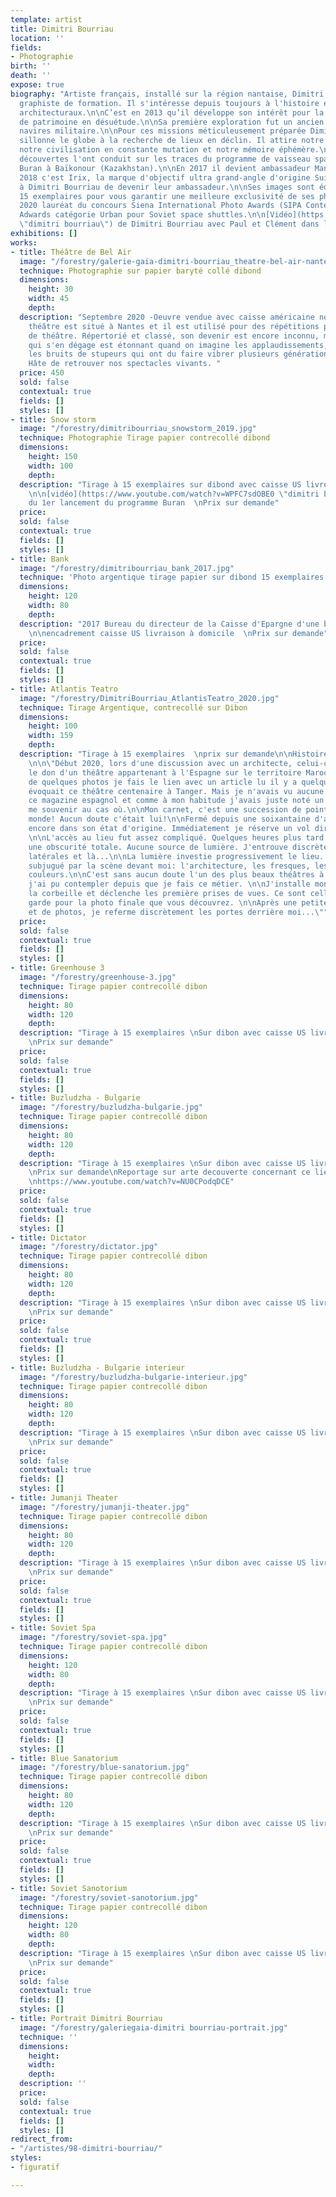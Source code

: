 ```yaml
---
template: artist
title: Dimitri Bourriau
location: ''
fields:
- Photographie
birth: ''
death: ''
expose: true
biography: "Artiste français, installé sur la région nantaise, Dimitri Bourriau est
  graphiste de formation. Il s'intéresse depuis toujours à l'histoire et aux vestiges
  architecturaux.\n\nC’est en 2013 qu’il développe son intérêt pour la photographie
  de patrimoine en désuétude.\n\nSa première exploration fut un ancien cimetière de
  navires militaire.\n\nPour ces missions méticuleusement préparée Dimitri Bourriau
  sillonne le globe à la recherche de lieux en déclin. Il attire notre attention sur
  notre civilisation en constante mutation et notre mémoire éphémère.\n\nSes dernières
  découvertes l'ont conduit sur les traces du programme de vaisseau spatial soviétique
  Buran à Baïkonour (Kazakhstan).\n\nEn 2017 il devient ambassadeur Manfrotto et en
  2018 c'est Irix, la marque d'objectif ultra grand-angle d'origine Suisse qui propose
  à Dimitri Bourriau de devenir leur ambassadeur.\n\nSes images sont éditées en seulement
  15 exemplaires pour vous garantir une meilleure exclusivité de ses photos.\n\nEn
  2020 lauréat du concours Siena International Photo Awards (SIPA Contest) Drone Photo
  Adwards catégorie Urban pour Soviet space shuttles.\n\n[Vidéo](https://youtu.be/unMbFirj_Jo
  \"dimitri bourriau\") de Dimitri Bourriau avec Paul et Clément dans leurs aventures "
exhibitions: []
works:
- title: Théâtre de Bel Air
  image: "/forestry/galerie-gaia-dimitri-bourriau_theatre-bel-air-nantes.jpg"
  technique: Photographie sur papier baryté collé dibond
  dimensions:
    height: 30
    width: 45
    depth: 
  description: "Septembre 2020 -Oeuvre vendue avec caisse américaine noire \n\nCe
    théâtre est situé à Nantes et il est utilisé pour des répétitions par des compagnies
    de théâtre. Répertorié et classé, son devenir est encore inconnu, mais l'atmosphère
    qui s'en dégage est étonnant quand on imagine les applaudissements, les rires,
    les bruits de stupeurs qui ont du faire vibrer plusieurs générations de spectateurs.
    Hâte de retrouver nos spectacles vivants. "
  price: 450
  sold: false
  contextual: true
  fields: []
  styles: []
- title: Snow storm
  image: "/forestry/dimitribourriau_snowstorm_2019.jpg"
  technique: Photographie Tirage papier contrecollé dibond
  dimensions:
    height: 150
    width: 100
    depth: 
  description: "Tirage à 15 exemplaires sur dibond avec caisse US livré à domicile
    \n\n[vidéo](https://www.youtube.com/watch?v=WPFC7sdOBE0 \"dimitri bourriau\")
    du 1er lancement du programme Buran  \nPrix sur demande"
  price: 
  sold: false
  contextual: true
  fields: []
  styles: []
- title: Bank
  image: "/forestry/dimitribourriau_bank_2017.jpg"
  technique: 'Photo argentique tirage papier sur dibond 15 exemplaires '
  dimensions:
    height: 120
    width: 80
    depth: 
  description: "2017 Bureau du directeur de la Caisse d'Epargne d'une bourgade normande
    \n\nencadrement caisse US livraison à domicile  \nPrix sur demande"
  price: 
  sold: false
  contextual: true
  fields: []
  styles: []
- title: Atlantis Teatro
  image: "/forestry/DimitriBourriau_AtlantisTeatro_2020.jpg"
  technique: Tirage Argentique, contrecollé sur Dibon
  dimensions:
    height: 100
    width: 159
    depth: 
  description: "Tirage à 15 exemplaires  \nprix sur demande\n\nHistoire d'une photographie
    \n\n\"Début 2020, lors d'une discussion avec un architecte, celui-ci m'évoque
    le don d'un théâtre appartenant à l'Espagne sur le territoire Marocain. À la vue
    de quelques photos je fais le lien avec un article lu il y a quelques années qui
    évoquait ce théâtre centenaire à Tanger. Mais je n'avais vu aucune photo dans
    ce magazine espagnol et comme à mon habitude j'avais juste noté un point GPS pour
    me souvenir au cas où.\n\nMon carnet, c'est une succession de point GPS dans le
    monde! Aucun doute c'était lui!\n\nFermé depuis une soixantaine d'années il était
    encore dans son état d'origine. Immédiatement je réserve un vol direction Tanger.
    \n\nL'accès au lieu fut assez compliqué. Quelques heures plus tard j'entre dans
    une obscurité totale. Aucune source de lumière. J'entrouve discrètement deux portes
    latérales et là...\n\nLa lumière investie progressivement le lieu. \n\nJe suis
    subjugué par la scène devant moi: l'architecture, les fresques, les nuances de
    couleurs.\n\nC'est sans aucun doute l'un des plus beaux théâtres à l'abandon que
    j'ai pu contempler depuis que je fais ce métier. \n\nJ'installe mon trépied sur
    la corbeille et déclenche les première prises de vues. Ce sont celles-ci que je
    garde pour la photo finale que vous découvrez. \n\nAprès une petite d'exploration
    et de photos, je referme discrètement les portes derrière moi...\""
  price: 
  sold: false
  contextual: true
  fields: []
  styles: []
- title: Greenhouse 3
  image: "/forestry/greenhouse-3.jpg"
  technique: Tirage papier contrecollé dibon
  dimensions:
    height: 80
    width: 120
    depth: 
  description: "Tirage à 15 exemplaires \nSur dibon avec caisse US livré à domicile
    \nPrix sur demande"
  price: 
  sold: false
  contextual: true
  fields: []
  styles: []
- title: Buzludzha - Bulgarie
  image: "/forestry/buzludzha-bulgarie.jpg"
  technique: Tirage papier contrecollé dibon
  dimensions:
    height: 80
    width: 120
    depth: 
  description: "Tirage à 15 exemplaires \nSur dibon avec caisse US livré à domicile
    \nPrix sur demande\nReportage sur arte decouverte concernant ce lieu incroyable
    \nhttps://www.youtube.com/watch?v=NU0CPodqDCE"
  price: 
  sold: false
  contextual: true
  fields: []
  styles: []
- title: Dictator
  image: "/forestry/dictator.jpg"
  technique: Tirage papier contrecollé dibon
  dimensions:
    height: 80
    width: 120
    depth: 
  description: "Tirage à 15 exemplaires \nSur dibon avec caisse US livré à domicile
    \nPrix sur demande"
  price: 
  sold: false
  contextual: true
  fields: []
  styles: []
- title: Buzludzha - Bulgarie interieur
  image: "/forestry/buzludzha-bulgarie-interieur.jpg"
  technique: Tirage papier contrecollé dibon
  dimensions:
    height: 80
    width: 120
    depth: 
  description: "Tirage à 15 exemplaires \nSur dibon avec caisse US livré à domicile
    \nPrix sur demande"
  price: 
  sold: false
  contextual: true
  fields: []
  styles: []
- title: Jumanji Theater
  image: "/forestry/jumanji-theater.jpg"
  technique: Tirage papier contrecollé dibon
  dimensions:
    height: 80
    width: 120
    depth: 
  description: "Tirage à 15 exemplaires \nSur dibon avec caisse US livré à domicile
    \nPrix sur demande"
  price: 
  sold: false
  contextual: true
  fields: []
  styles: []
- title: Soviet Spa
  image: "/forestry/soviet-spa.jpg"
  technique: Tirage papier contrecollé dibon
  dimensions:
    height: 120
    width: 80
    depth: 
  description: "Tirage à 15 exemplaires \nSur dibon avec caisse US livré à domicile
    \nPrix sur demande"
  price: 
  sold: false
  contextual: true
  fields: []
  styles: []
- title: Blue Sanatorium
  image: "/forestry/blue-sanatorium.jpg"
  technique: Tirage papier contrecollé dibon
  dimensions:
    height: 80
    width: 120
    depth: 
  description: "Tirage à 15 exemplaires \nSur dibon avec caisse US livré à domicile
    \nPrix sur demande"
  price: 
  sold: false
  contextual: true
  fields: []
  styles: []
- title: Soviet Sanotorium
  image: "/forestry/soviet-sanotorium.jpg"
  technique: Tirage papier contrecollé dibon
  dimensions:
    height: 120
    width: 80
    depth: 
  description: "Tirage à 15 exemplaires \nSur dibon avec caisse US livré à domicile
    \nPrix sur demande"
  price: 
  sold: false
  contextual: true
  fields: []
  styles: []
- title: Portrait Dimitri Bourriau
  image: "/forestry/galeriegaia-dimitri bourriau-portrait.jpg"
  technique: ''
  dimensions:
    height: 
    width: 
    depth: 
  description: ''
  price: 
  sold: false
  contextual: true
  fields: []
  styles: []
redirect_from:
- "/artistes/98-dimitri-bourriau/"
styles:
- figuratif

---
```


